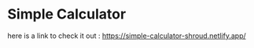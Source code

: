 # Simple Calculator
here is a link to check it out : https://simple-calculator-shroud.netlify.app/
 
